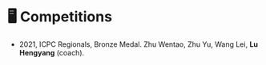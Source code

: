 # 🖥️ Competitions

- 2021, ICPC Regionals, Bronze Medal. Zhu Wentao, Zhu Yu, Wang Lei, **Lu Hengyang** (coach).
